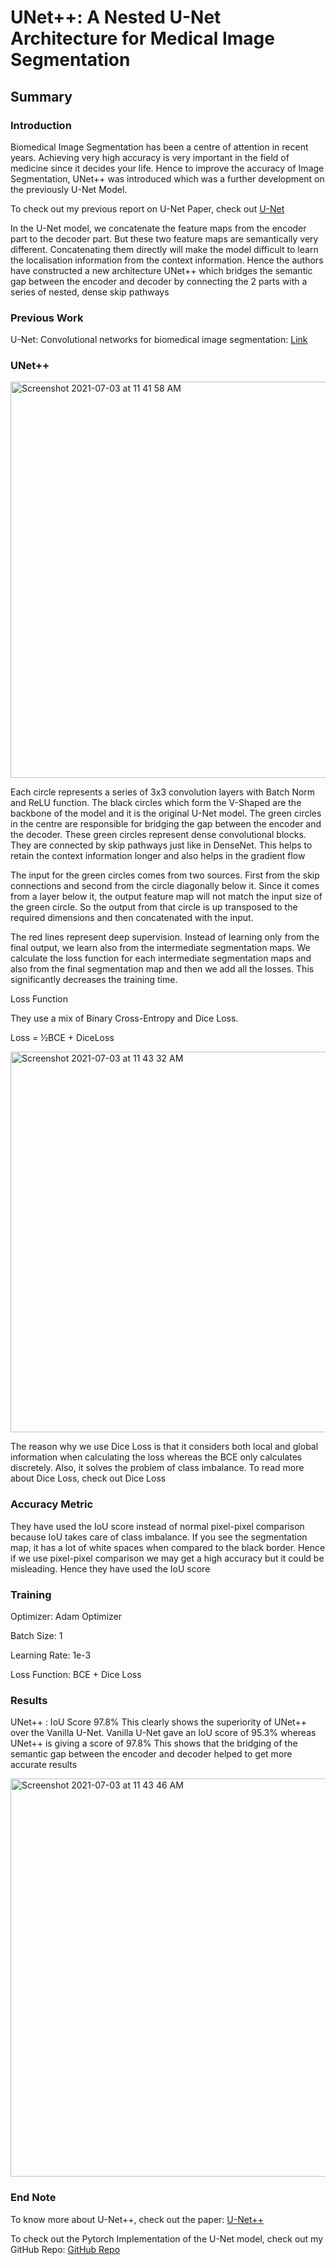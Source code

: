 # UNet++: A Nested U-Net Architecture for Medical Image Segmentation

## Summary 

### Introduction

Biomedical Image Segmentation has been a centre of attention in recent years. Achieving very high accuracy is very important in the field of medicine since it decides your life. Hence to improve the accuracy of Image Segmentation, UNet++ was introduced which was a further development on the previously U-Net Model.

To check out my previous report on U-Net Paper, check out [U-Net](https://github.com/Vinayak-VG/My-Projects/tree/main/Computer%20Vision%20Projects/2D%20Image%20Segmentation/U-Net%20Image%20Segmentation/U-Net)

In the U-Net model, we concatenate the feature maps from the encoder part to the decoder part. But these two feature maps are semantically very different. Concatenating them directly will make the model difficult to learn the localisation information from the context information. Hence the authors have constructed a new architecture UNet++ which bridges the semantic gap between the encoder and decoder by connecting the 2 parts with a series of nested, dense skip pathways

### Previous Work

U-Net: Convolutional networks for biomedical image segmentation: [Link](https://arxiv.org/pdf/1505.04597.pdf)

### UNet++

<img width="634" alt="Screenshot 2021-07-03 at 11 41 58 AM" src="https://user-images.githubusercontent.com/80670240/124345028-c8f57f00-dbf3-11eb-86d6-fa7e3465a7cb.png">

Each circle represents a series of 3x3 convolution layers with Batch Norm and ReLU function. The black circles which form the V-Shaped are the backbone of the model and it is the original U-Net model. The green circles in the centre are responsible for bridging the gap between the encoder and the decoder. These green circles represent dense convolutional blocks. They are connected by skip pathways just like in DenseNet. This helps to retain the context information longer and also helps in the gradient flow

The input for the green circles comes from two sources. First from the skip connections and second from the circle diagonally below it. 
Since it comes from a layer below it, the output feature map will not match the input size of the green circle. So the output from that circle is up transposed to the required dimensions and then concatenated with the input. 

The red lines represent deep supervision. Instead of learning only from the final output, we learn also from the intermediate segmentation maps. We calculate the loss function for each intermediate segmentation maps and also from the final segmentation map and then we add all the losses. This significantly decreases the training time.

Loss Function

They use a mix of Binary Cross-Entropy and Dice Loss. 

Loss = ½BCE + DiceLoss

<img width="609" alt="Screenshot 2021-07-03 at 11 43 32 AM" src="https://user-images.githubusercontent.com/80670240/124345058-fb06e100-dbf3-11eb-9d32-8b7f8a6785bf.png">

The reason why we use Dice Loss is that it considers both local and global information when calculating the loss whereas the BCE only calculates discretely. Also, it solves the problem of class imbalance. To read more about Dice Loss, check out Dice Loss

### Accuracy Metric

They have used the IoU score instead of normal pixel-pixel comparison because IoU takes care of class imbalance. If you see the segmentation map, it has a lot of white spaces when compared to the black border. Hence if we use pixel-pixel comparison we may get a high accuracy but it could be misleading. Hence they have used the IoU score

### Training

Optimizer: Adam Optimizer

Batch Size: 1

Learning Rate: 1e-3

Loss Function: BCE + Dice Loss

### Results

UNet++ : IoU Score 97.8%
This clearly shows the superiority of UNet++ over the Vanilla U-Net. Vanilla U-Net gave an IoU score of 95.3% whereas UNet++ is giving a score of 97.8%
This shows that the bridging of the semantic gap between the encoder and decoder helped to get more accurate results

<img width="637" alt="Screenshot 2021-07-03 at 11 43 46 AM" src="https://user-images.githubusercontent.com/80670240/124345063-00642b80-dbf4-11eb-96ac-e4f9acec31d7.png">

### End Note

To know more about U-Net++, check out the paper: [U-Net++](https://arxiv.org/pdf/1807.10165.pdf)

To check out the Pytorch Implementation of the U-Net model, check out my GitHub Repo: [GitHub Repo](https://github.com/Vinayak-VG/My-Projects/blob/main/Computer%20Vision%20Projects/2D%20Image%20Segmentation/U-Net%20Image%20Segmentation/U-Net%2B%2B/UNet%2B%2B.ipynb)
